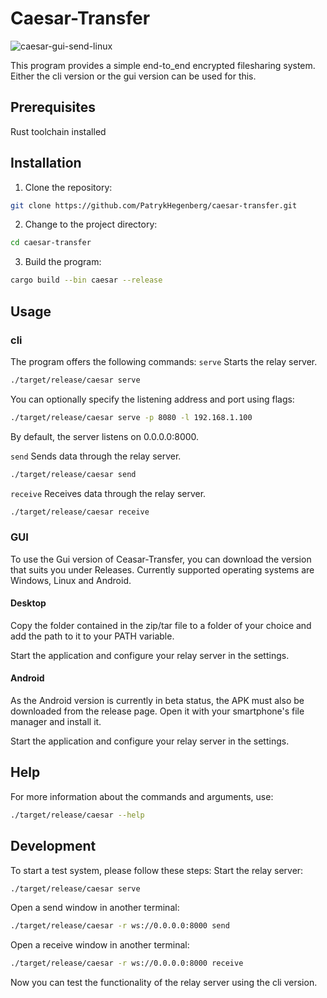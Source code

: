 # Caesar-Transfer
![caesar-gui-send-linux](https://github.com/PatrykHegenberg/caesar-transfer/assets/112555272/8e8bc3a9-cf2d-4a46-8280-fe88304e0a84)

This program provides a simple end-to_end encrypted filesharing system.
Either the cli version or the gui version can be used for this.
## Prerequisites
Rust toolchain installed
## Installation
1. Clone the repository:
  ```bash
  git clone https://github.com/PatrykHegenberg/caesar-transfer.git
  ```
2. Change to the project directory:
  ```bash
  cd caesar-transfer
  ```
3. Build the program:
```bash
cargo build --bin caesar --release
```

## Usage

### cli

The program offers the following commands:
`serve`
Starts the relay server.
```bash
./target/release/caesar serve
```

You can optionally specify the listening address and port using flags:
```bash
./target/release/caesar serve -p 8080 -l 192.168.1.100
```
By default, the server listens on 0.0.0.0:8000.

`send`
Sends data through the relay server.
```bash
./target/release/caesar send
```

`receive`
Receives data through the relay server.
```bash
./target/release/caesar receive
```
### GUI
To use the Gui version of Ceasar-Transfer, you can download the version that suits you under Releases. Currently supported operating systems are Windows, Linux and Android. 
#### Desktop 
Copy the folder contained in the zip/tar file to a folder of your choice and add the path to it to your PATH variable.

Start the application and configure your relay server in the settings.

#### Android
As the Android version is currently in beta status, the APK must also be downloaded from the release page.
Open it with your smartphone's file manager and install it.

Start the application and configure your relay server in the settings.
## Help
For more information about the commands and arguments, use:
```bash
./target/release/caesar --help
```

## Development
To start a test system, please follow these steps:
Start the relay server:
```bash
./target/release/caesar serve
```

Open a send window in another terminal:
```bash
./target/release/caesar -r ws://0.0.0.0:8000 send
```

Open a receive window in another terminal:
```bash
./target/release/caesar -r ws://0.0.0.0:8000 receive
```

Now you can test the functionality of the relay server using the cli version.
